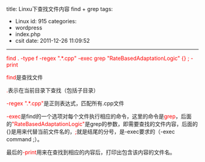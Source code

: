 title: Linxu下查找文件内容 find + grep
tags:
  - Linux
id: 915
categories:
  - wordpress
  - index.php
  - csit
date: 2011-12-26 11:09:52
---

<span style="color: #ff0000;">find . -type f -regex ".*\.cpp" -exec grep "RateBasedAdaptationLogic" {} \; -print</span>

<span style="color: #ff0000;">find</span>是查找文件

<span style="color: #ff0000;">.</span>表示在当前目录下查找（包括子目录）

<span style="color: #ff0000;">-regex ".*\.cpp"</span>是正则表达式，匹配所有.cpp文件

<span style="color: #ff0000;">-exec</span>是find的一个选项对每个文件执行相应的命令，这里的命令是<span style="color: #ff0000;">grep</span>，后面的<span style="color: #ff0000;">"RateBasedAdaptationLogic"</span>是grep的参数，即需要查找的文件内容，后面的{}是用来代替当前文件名的，<span style="color: #ff0000;">\;</span>就是结尾的分号，是-exec要求的（-exec command ;）。

最后的<span style="color: #ff0000;">-print</span>用来在查找到相应的内容后，打印出包含该内容的文件名。